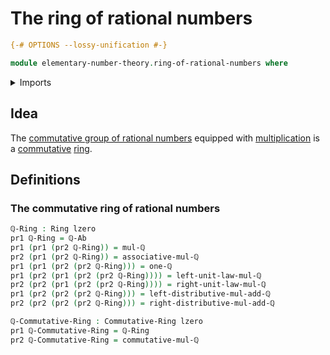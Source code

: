 # The ring of rational numbers

```agda
{-# OPTIONS --lossy-unification #-}

module elementary-number-theory.ring-of-rational-numbers where
```

<details><summary>Imports</summary>

```agda
open import commutative-algebra.commutative-rings

open import elementary-number-theory.addition-rational-numbers
open import elementary-number-theory.group-of-rational-numbers
open import elementary-number-theory.multiplication-rational-numbers
open import elementary-number-theory.rational-numbers

open import foundation.dependent-pair-types
open import foundation.function-types
open import foundation.identity-types
open import foundation.universe-levels

open import ring-theory.rings
```

</details>

## Idea

The
[commutative group of rational numbers](elementary-number-theory.group-of-rational-numbers.md)
equipped with
[multiplication](elementary-number-theory.multiplication-rational-numbers.md) is
a [commutative](commutative-algebra.commutative-rings.md)
[ring](ring-theory.rings.md).

## Definitions

### The commutative ring of rational numbers

```agda
ℚ-Ring : Ring lzero
pr1 ℚ-Ring = ℚ-Ab
pr1 (pr1 (pr2 ℚ-Ring)) = mul-ℚ
pr2 (pr1 (pr2 ℚ-Ring)) = associative-mul-ℚ
pr1 (pr1 (pr2 (pr2 ℚ-Ring))) = one-ℚ
pr1 (pr2 (pr1 (pr2 (pr2 ℚ-Ring)))) = left-unit-law-mul-ℚ
pr2 (pr2 (pr1 (pr2 (pr2 ℚ-Ring)))) = right-unit-law-mul-ℚ
pr1 (pr2 (pr2 (pr2 ℚ-Ring))) = left-distributive-mul-add-ℚ
pr2 (pr2 (pr2 (pr2 ℚ-Ring))) = right-distributive-mul-add-ℚ

ℚ-Commutative-Ring : Commutative-Ring lzero
pr1 ℚ-Commutative-Ring = ℚ-Ring
pr2 ℚ-Commutative-Ring = commutative-mul-ℚ
```
